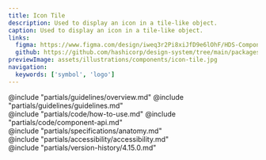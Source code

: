 ```yaml
---
title: Icon Tile
description: Used to display an icon in a tile-like object.
caption: Used to display an icon in a tile-like object.
links:
  figma: https://www.figma.com/design/iweq3r2Pi8xiJfD9e6lOhF/HDS-Components-v2.0?node-id=67361-50167&t=w8xQlWxzH7bwXLe2-1
  github: https://github.com/hashicorp/design-system/tree/main/packages/components/src/components/hds/icon-tile
previewImage: assets/illustrations/components/icon-tile.jpg
navigation:
  keywords: ['symbol', 'logo']
---
```


<section data-tab="Guidelines">
  @include "partials/guidelines/overview.md"
  @include "partials/guidelines/guidelines.md"
</section>

<section data-tab="Code">
  @include "partials/code/how-to-use.md"
  @include "partials/code/component-api.md"  
</section>

<section data-tab="Specifications">
  @include "partials/specifications/anatomy.md"
</section>

<section data-tab="Accessibility">
  @include "partials/accessibility/accessibility.md"
</section>

<section data-tab="Version history">
  @include "partials/version-history/4.15.0.md"
</section>
